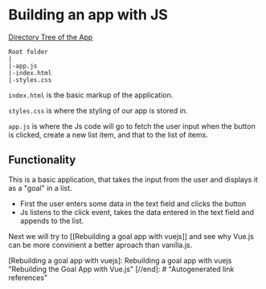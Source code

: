 # Building an app with JS

[Directory Tree of the App](../../Project%20Files/5.1%20gs-01-starting-project/)


```
Root folder
|
|-app.js
|-index.html
|-styles.css
```

`index.html` is the basic markup of the application.

`styles.css` is where the styling of our app is stored in.

`app.js` is where the Js code will go to fetch the user input when the button is clicked, create a new list item, and that to the list of items.

## Functionality

This is a basic application, that takes the input from the user and displays it as a "goal" in a list.

* First the user enters some data in the text field and clicks the button
* Js listens to the click event, takes the data entered in the text field and appends to the list.

Next we will try to [[Rebuilding a goal app with vuejs]] and see why Vue.js can be more convinient a better aproach than vanilla.js.

[//begin]: # "Autogenerated link references for markdown compatibility"
[Rebuilding a goal app with vuejs]: Rebuilding a goal app with vuejs "Rebuilding the Goal App with Vue.js"
[//end]: # "Autogenerated link references"